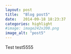```yaml
---
layout: post
title:  "Blog post5"
date:   2014-09-18 18:23:37
categories: highlight
#image: image242x200.png
image_alt: "post5"
---
```


Test test5555
